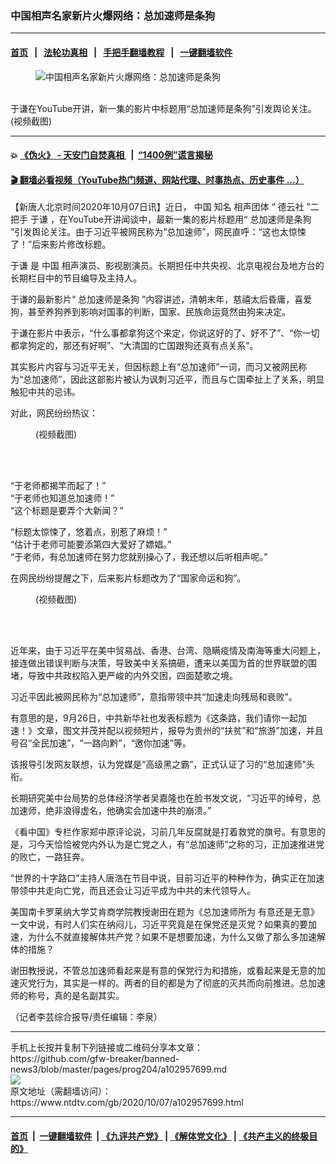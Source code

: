 ### 中国相声名家新片火爆网络：总加速师是条狗
------------------------

#### [首页](https://github.com/gfw-breaker/banned-news3/blob/master/README.md) &nbsp;&nbsp;|&nbsp;&nbsp; [法轮功真相](https://github.com/begood0513/basic/blob/master/README.md)  &nbsp;&nbsp;|&nbsp;&nbsp; [手把手翻墙教程](https://github.com/gfw-breaker/guides/wiki)  &nbsp;&nbsp;|&nbsp;&nbsp; [一键翻墙软件](https://github.com/gfw-breaker/nogfw/blob/master/README.md)  



<div><div class="featured_image">
 <figure>
  <img alt="中国相声名家新片火爆网络：总加速师是条狗" src="https://i.ntdtv.com/assets/uploads/2020/10/EjnsUcrU4AIsBhJ-800x450.jpg"/>
 </figure><br/>
 <span class="caption">
  于谦在YouTube开讲，新一集的影片中标题用“总加速师是条狗”引发舆论关注。(视频截图)
 </span>
</div>
</div><hr/>

#### 💥 [《伪火》 - 天安门自焚真相 ](http://158.247.195.190:10000/videos/blog/weihuo.html)&nbsp; |&nbsp; [“1400例”谎言揭秘  ](http://158.247.195.190:10000/videos/blog/jiexi1400.html)

#### [ 🎬  翻墙必看视频（YouTube热门频道、网站代理、时事热点、历史事件 ...）](https://github.com/gfw-breaker/links/blob/master/banned.md)

<div><div class="post_content" itemprop="articleBody">
 <p>
  【新唐人北京时间2020年10月07日讯】近日，
  <ok href="https://www.ntdtv.com/gb/中国.htm">
   中国
  </ok>
  知名
  <ok href="https://www.ntdtv.com/gb/相声团体.htm">
   相声团体
  </ok>
  “
  <ok href="https://www.ntdtv.com/gb/德云社.htm">
   德云社
  </ok>
  ”二把手
  <ok href="https://www.ntdtv.com/gb/于谦.htm">
   于谦
  </ok>
  ，在YouTube开讲闻谈中，最新一集的影片标题用“
  <ok href="https://www.ntdtv.com/gb/总加速师是条狗.htm">
   总加速师是条狗
  </ok>
  ”引发舆论关注。由于习近平被网民称为“总加速师”，网民直呼：“这也太惊悚了！”后来影片修改标题。
 </p>
 <p>
  <ok href="https://www.ntdtv.com/gb/于谦.htm">
   于谦
  </ok>
  是
  <ok href="https://www.ntdtv.com/gb/中国.htm">
   中国
  </ok>
  相声演员、影视剧演员。长期担任中共央视、北京电视台及地方台的长期栏目中的节目编导及主持人。
 </p>
 <p>
  于谦的最新影片“
  <ok href="https://www.ntdtv.com/gb/总加速师是条狗.htm">
   总加速师是条狗
  </ok>
  ”内容讲述，清朝末年，慈禧太后昏庸，喜爱狗，甚至养狗养到影响对国事的判断，国家、民族命运竟然由狗来决定。
 </p>
 <p>
  于谦在影片中表示，“什么事都拿狗这个来定，你说这好的了、好不了”、“你一切都拿狗定的，那还有好啊”、“大清国的亡国跟狗还真有点关系”。
 </p>
 <p>
  其实影片内容与习近平无关，但因标题上有“总加速师”一词，而习又被网民称为“总加速师”，因此这部影片被认为讽刺习近平，而且与亡国牵扯上了关系，明显触犯中共的忌讳。
 </p>
 <p>
  对此，网民纷纷热议：
 </p>
 <figure class="wp-caption alignnone" id="attachment_102957700" style="width: 327px">
  <ok href="https://i.ntdtv.com/assets/uploads/2020/10/EjmYX-5UwAQtpNv.jpg">
   <img alt="" class="size-full wp-image-102957700" src="https://i.ntdtv.com/assets/uploads/2020/10/EjmYX-5UwAQtpNv.jpg"/>
  </ok>
  <br/><figcaption class="wp-caption-text">
   (视频截图)
  </figcaption><br/>
 </figure><br/>
 <p>
  “于老师都揭竿而起了！”
  <br/>
  “于老师也知道总加速师！”
  <br/>
  “这个标题是要弄个大新闻？”
 </p>
 <p>
  “标题太惊悚了，悠着点，别惹了麻烦！”
  <br/>
  “估计于老师可能要添第四大爱好了嫖娼。”
  <br/>
  “于老师，有总加速师在努力您就别操心了，我还想以后听相声呢。”
 </p>
 <p>
  在网民纷纷提醒之下，后来影片标题改为了“国家命运和狗”。
 </p>
 <figure class="wp-caption alignnone" id="attachment_102957702" style="width: 600px">
  <ok href="https://i.ntdtv.com/assets/uploads/2020/10/e3e766930b328a3de226c54be9520008.jpg">
   <img alt="" class="size-medium wp-image-102957702" src="https://i.ntdtv.com/assets/uploads/2020/10/e3e766930b328a3de226c54be9520008-600x338.jpg"/>
  </ok>
  <br/><figcaption class="wp-caption-text">
   (视频截图)
  </figcaption><br/>
 </figure><br/>
 <p>
  近年来，由于习近平在美中贸易战、香港、台湾、隐瞒疫情及南海等重大问题上，接连做出错误判断与决策，导致美中关系搞砸，遭来以美国为首的世界联盟的围堵，导致中共政权陷入更严峻的内外交困，四面楚歌之境。
 </p>
 <p>
  习近平因此被网民称为“总加速师”，意指带领中共“加速走向残局和衰败”。
 </p>
 <p>
  有意思的是，9月26日，中共新华社也发表标题为《这条路，我们请你一起加速！》文章，图文并茂并配以视频短片，报导为贵州的“扶贫”和“旅游”加速，并且号召“全民加速”，“一路向黔”，“邀你加速”等。
 </p>
 <p>
  该报导引发网友联想，认为党媒是“高级黑之霸”，正式认证了习的“总加速师”头衔。
 </p>
 <p>
  长期研究美中台局势的总体经济学者吴嘉隆也在脸书发文说，“习近平的绰号，总加速师，绝非浪得虚名，他确实会加速中共的崩溃。”
 </p>
 <p>
  《看中国》专栏作家郑中原评论说，习前几年反腐就是打着救党的旗号。有意思的是，习今天恰恰被党内外认为是亡党之人，有“总加速师”之称的习，正加速推进党的败亡，一路狂奔。
 </p>
 <p>
  “世界的十字路口”主持人唐浩在节目中说，目前习近平的种种作为，确实正在加速带领中共走向亡党，而且还会让习近平成为中共的末代领导人。
 </p>
 <p>
  美国南卡罗莱纳大学艾肯商学院教授谢田在题为《总加速师所为 有意还是无意》一文中说，有时人们实在纳闷儿，习近平究竟是在保党还是灭党？如果真的要加速，为什么不就直接解体共产党？如果不是想要加速，为什么又做了那么多加速解体的措施？
 </p>
 <p>
  谢田教授说，不管总加速师看起来是有意的保党行为和措施，或看起来是无意的加速灭党行为，其实是一样的。两者的目的都是为了彻底的灭共而向前推进。总加速师的称号，真的是名副其实。
 </p>
 <p>
  （记者李芸综合报导/责任编辑：李泉）
 </p>
 <div class="single_ad">
 </div>
</div>
</div>
<hr/>
手机上长按并复制下列链接或二维码分享本文章：<br/>
https://github.com/gfw-breaker/banned-news3/blob/master/pages/prog204/a102957699.md <br/>
<a href='https://github.com/gfw-breaker/banned-news3/blob/master/pages/prog204/a102957699.md'><img src='https://github.com/gfw-breaker/banned-news3/blob/master/pages/prog204/a102957699.md.png'/></a> <br/>
原文地址（需翻墙访问）：https://www.ntdtv.com/gb/2020/10/07/a102957699.html


------------------------
#### [首页](https://github.com/gfw-breaker/banned-news3/blob/master/README.md) &nbsp;|&nbsp; [一键翻墙软件](https://github.com/gfw-breaker/nogfw/blob/master/README.md) &nbsp;| [《九评共产党》](https://github.com/gfw-breaker/9ping.md/blob/master/README.md#九评之一评共产党是什么) | [《解体党文化》](https://github.com/gfw-breaker/jtdwh.md/blob/master/README.md) | [《共产主义的终极目的》](https://github.com/gfw-breaker/gczydzjmd.md/blob/master/README.md)


<img src='http://gfw-breaker.win/banned-news3/pages/prog204/a102957699.md' width='0px' height='0px'/>